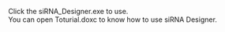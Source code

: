Click the siRNA_Designer.exe to use.<br/>
You can open Toturial.doxc to know how to use siRNA Designer.
